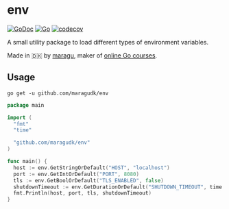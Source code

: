 # env

[![GoDoc](https://godoc.org/github.com/maragudk/env?status.svg)](https://godoc.org/github.com/maragudk/env)
[![Go](https://github.com/maragudk/env/actions/workflows/go.yml/badge.svg)](https://github.com/maragudk/env/actions/workflows/go.yml)
[![codecov](https://codecov.io/gh/maragudk/env/branch/master/graph/badge.svg)](https://codecov.io/gh/maragudk/env)

A small utility package to load different types of environment variables.

Made in 🇩🇰 by [maragu](https://www.maragu.dk), maker of [online Go courses](https://www.golang.dk/).

## Usage

```shell
go get -u github.com/maragudk/env
```

```go
package main

import (
  "fmt"
  "time"

  "github.com/maragudk/env"
)

func main() {
  host := env.GetStringOrDefault("HOST", "localhost")
  port := env.GetIntOrDefault("PORT", 8080)
  tls := env.GetBoolOrDefault("TLS_ENABLED", false)
  shutdownTimeout := env.GetDurationOrDefault("SHUTDOWN_TIMEOUT", time.Minute)
  fmt.Println(host, port, tls, shutdownTimeout)
}
```
